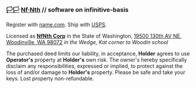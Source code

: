 
### [🏳🏳](https://xn--en8ha.ws) [Nf·Nth](https://nfnth.com) // software on infinitive-basis

Register with [name.com](https://www.name.com). Ship with [USPS](https://www.usps.com/business/web-tools-apis/documentation-updates.htm).

Licensed as [**NfNth Corp**](https://secure.dor.wa.gov/) in the State of Washington, [19500 130th AV NE, Woodinville, WA 98072](https://blue.kingcounty.com/Assessor/eRealProperty/Dashboard.aspx?ParcelNbr=1428900123) *in the Wedge, Kat corner to Woodin school*

The purchased deed limits our liability, in acceptance, **Holder** agrees to use **Operator's** property at **Holder's** own risk. The owner's hereby specifically disclaim any responsibilities, expressed or implied, to protect against the loss of and/or damage to **Holder's** property. Please be safe and take your keys. Lost property non-refundable.
